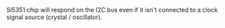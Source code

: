 Si5351 chip will respond on the I2C bus even if it isn't connected to a clock
signal source (crystal / oscillator).
